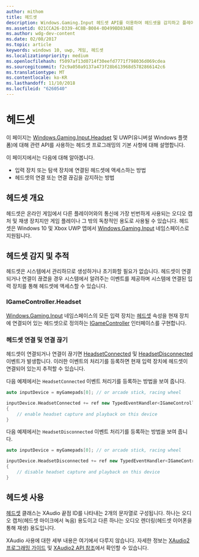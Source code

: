 ```yaml
---
author: mithom
title: 헤드셋
description: Windows.Gaming.Input 헤드셋 API를 이용하여 헤드셋을 감지하고 플레이어 음성을 캡처하며 오디오를 재생합니다.
ms.assetid: 021CCA26-D339-4C8B-B084-0D499BD83ABE
ms.author: wdg-dev-content
ms.date: 02/08/2017
ms.topic: article
keywords: windows 10, uwp, 게임, 헤드셋
ms.localizationpriority: medium
ms.openlocfilehash: f5097af13d0714f30eefd7771f798036d069cdea
ms.sourcegitcommit: f2c9a050a9137a473f28b613968d5782866142c6
ms.translationtype: MT
ms.contentlocale: ko-KR
ms.lasthandoff: 11/10/2018
ms.locfileid: "6260540"
---
```

# <a name="headset"></a>헤드셋

이 페이지는 [Windows.Gaming.Input.Headset][헤드셋] 및 UWP(유니버설 Windows 플랫폼)에 대해 관련 API를 사용하는 헤드셋 프로그래밍의 기본 사항에 대해 설명합니다.

이 페이지에서는 다음에 대해 알아봅니다.
* 입력 장치 또는 탐색 장치에 연결된 헤드셋에 액세스하는 방법
* 헤드셋의 연결 또는 연결 끊김을 감지하는 방법


## <a name="headset-overview"></a>헤드셋 개요

헤드셋은 온라인 게임에서 다른 플레이어와의 통신에 가장 빈번하게 사용되는 오디오 캡처 및 재생 장치지만 게임 플레이나 그 밖의 독창적인 용도로 사용될 수 있습니다. 헤드셋은 Windows 10 및 Xbox UWP 앱에서 [Windows.Gaming.Input][] 네임스페이스로 지원됩니다.


## <a name="detect-and-track-headsets"></a>헤드셋 감지 및 추적

헤드셋은 시스템에서 관리하므로 생성하거나 초기화할 필요가 없습니다. 헤드셋이 연결되거나 연결이 끊겼을 경우 시스템에서 알려주는 이벤트를 제공하며 시스템에 연결된 입력 장치를 통해 헤드셋에 액세스할 수 있습니다.

### <a name="igamecontrollerheadset"></a>IGameController.Headset

[Windows.Gaming.Input][] 네임스페이스의 모든 입력 장치는 [헤드셋][igamecontroller.headset] 속성을 현재 장치에 연결되어 있는 헤드셋으로 정의하는 [IGameController][] 인터페이스를 구현합니다.

### <a name="connecting-and-disconnecting-headsets"></a>헤드셋 연결 및 연결 끊기

헤드셋이 연결되거나 연결이 끊기면 [HeadsetConnected][igamecontroller.headsetconnected] 및 [HeadsetDisconnected][igamecontroller.headsetdisconnected] 이벤트가 발생합니다. 이러한 이벤트의 처리기를 등록하면 현재 입력 장치에 헤드셋이 연결되어 있는지 추적할 수 있습니다.

다음 예제에서는 `HeadsetConnected` 이벤트 처리기를 등록하는 방법을 보여 줍니다.

```cpp
auto inputDevice = myGamepads[0]; // or arcade stick, racing wheel

inputDevice.HeadsetConnected += ref new TypedEventHandler<IGameController^, Headset^>(IGameController^ device, Headset^ headset)
{
    // enable headset capture and playback on this device
}
```

다음 예제에서는 `HeadsetDisconnected` 이벤트 처리기를 등록하는 방법을 보여 줍니다.

```cpp
auto inputDevice = myGamepads[0]; // or arcade stick, racing wheel

inputDevice.HeadsetDisconnected += ref new TypedEventHandler<IGameController^, Headset^>(IGameController^ device, Headset^ headset)
{
    // disable headset capture and playback on this device
}
```

## <a name="using-the-headset"></a>헤드셋 사용

[헤드셋][] 클래스는 XAudio 끝점 ID를 나타내는 2개의 문자열로 구성됩니다. 하나는 오디오 캡처(헤드셋 마이크에서 녹음) 용도이고 다른 하나는 오디오 렌더링(헤드셋 이어폰을 통해 재생) 용도입니다.

XAudio 사용에 대한 세부 내용은 여기에서 다루지 않습니다. 자세한 정보는 [XAudio2 프로그래밍 가이드](https://msdn.microsoft.com/library/windows/desktop/ee415737.aspx) 및 [XAudio2 API 참조](https://msdn.microsoft.com/library/windows/desktop/ee415899.aspx)에서 확인할 수 있습니다.


[Windows.Gaming.Input]: https://msdn.microsoft.com/library/windows/apps/windows.gaming.input.aspx
[igamecontroller]: https://msdn.microsoft.com/library/windows/apps/windows.gaming.input.igamecontroller.aspx
[igamecontroller.headset]: https://msdn.microsoft.com/library/windows/apps/windows.gaming.input.igamecontroller.headset.aspx
[igamecontroller.headsetconnected]: https://msdn.microsoft.com/library/windows/apps/windows.gaming.input.igamecontroller.headsetconnected.aspx
[igamecontroller.headsetdisconnected]: https://msdn.microsoft.com/library/windows/apps/windows.gaming.input.igamecontroller.headsetdisconnected.aspx
[헤드셋]: https://msdn.microsoft.com/library/windows/apps/windows.gaming.input.headset.aspx
